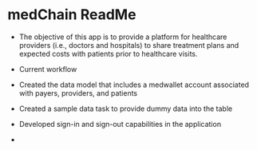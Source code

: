 # medChain ReadMe

* The objective of this app is to provide a platform for healthcare providers (i.e., doctors and hospitals) to share treatment plans and expected costs with patients prior to healthcare visits.

* Current workflow

* Created the data model that includes a medwallet account associated with payers, providers, and patients

* Created a sample data task to provide dummy data into the table

* Developed sign-in and sign-out capabilities in the application

* 
